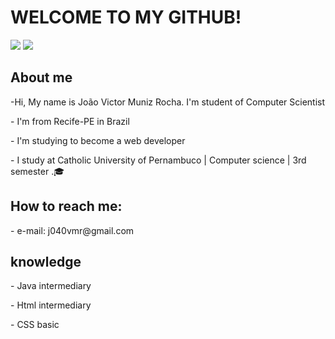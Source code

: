 ## <h1>WELCOME TO MY GITHUB!</h1>
<div>
<p><p></p> 
  <a href="https://www.instagram.com/joaovmuniz_r/" target="_blank"><img src="https://img.shields.io/badge/-Instagram-%23E4405F?style=for-the-badge&logo=instagram&logoColor=white" target="_blank"></a>
  <a href="https://www.linkedin.com/in/joao-victor-muniz-rocha-4163b7200/" target="_blank"><img src="https://img.shields.io/badge/-LinkedIn-%230077B5?style=for-the-badge&logo=linkedin&logoColor=white" target="_blank"></a> 
</p> </div>
<section>
  <h2> About me</h2>
  <p> -Hi, My name is João Victor Muniz Rocha. I'm student of Computer Scientist</p>
  <p>- I'm from Recife-PE in Brazil
  <p>- I'm studying to become a web developer</p>
  <p>- I study at Catholic University of Pernambuco | Computer science | 3rd semester .🎓
  
  <h2>How to reach me:</h2>
  <p>- e-mail: j040vmr@gmail.com </p>
  
  <h2>knowledge</h2>
  <p>- Java intermediary</p>
  <p>- Html intermediary</p>
  <p>- CSS basic</p>
  
  
</section>



<!--
**JVMuniz01/JVMuniz01** is a ✨ _special_ ✨ repository because its `README.md` (this file) appears on your GitHub profile.

Here are some ideas to get you started:

- 🔭 I’m currently working on ...
- 🌱 I’m currently learning ...
- 👯 I’m looking to collaborate on ...
- 🤔 I’m looking for help with ...
- 💬 Ask me about ...
- 📫 How to reach me: ...
- 😄 Pronouns: ...
- ⚡ Fun fact: ...
-->
